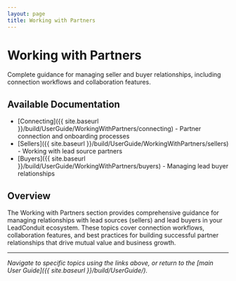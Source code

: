```yaml
---
layout: page
title: Working with Partners
---
```


# Working with Partners

Complete guidance for managing seller and buyer relationships, including connection workflows and collaboration features.

## Available Documentation

- [Connecting]({{ site.baseurl }}/build/UserGuide/WorkingWithPartners/connecting) - Partner connection and onboarding processes
- [Sellers]({{ site.baseurl }}/build/UserGuide/WorkingWithPartners/sellers) - Working with lead source partners
- [Buyers]({{ site.baseurl }}/build/UserGuide/WorkingWithPartners/buyers) - Managing lead buyer relationships

## Overview

The Working with Partners section provides comprehensive guidance for managing relationships with lead sources (sellers) and lead buyers in your LeadConduit ecosystem. These topics cover connection workflows, collaboration features, and best practices for building successful partner relationships that drive mutual value and business growth.

---

*Navigate to specific topics using the links above, or return to the [main User Guide]({{ site.baseurl }}/build/UserGuide/).*